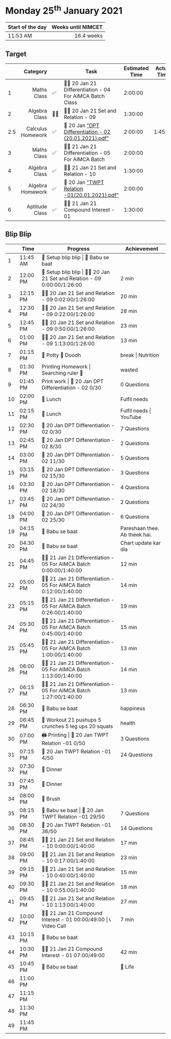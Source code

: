 # Monday 25<sup>th</sup> January 2021

| Start of the day | Weeks until NIMCET |
| ---------------- | -----------------: |
| 11:53 AM | 16.4 weeks |

## Target

|  |Category|      |Task| Estimated Time | Actual Time |
| - | -: | - | - | - | - |
| 1 |   Maths Class   | ✅ |   👨‍🏫 20 Jan 21 Differentiation - 04  For AIMCA Batch Class   |   2:00:00   |     |
| 2 |   Algebra Class   | 👨‍🏫 |   👨‍🏫 20 Jan 21 Set and Relation - 09   |   1:30:00   |  |
| 2.5 | Calculus Homework | ✅ | 📒 20 Jan ["DPT Differentiation - 02 (20.01.2021).pdf"](https://live.impetusgurukul.com/?route=item/descriptivetest&file=aHR0cDovL3RyLWF0dGFjaG1lbnRzLnMzLWFwLXNvdXRoZWFzdC0xLmFtYXpvbmF3cy5jb20vQVMvMjIzZDMyL3F1ZS8wMjU4MzJiNjA3MjFkLURQVCBEaWZmZXJlbnRpYXRpb24gLSAwMiAoMjAuMDEuMjAyMSkucGRm) | 2:00:00 | 1:45:00 |
| 3 | Maths Class | ✅ | 👨‍🏫 21 Jan 21 Differentiation - 05  For AIMCA Batch | 2:00:00 |     |
| 4 | Algebra Class | ✅ | 👨‍🏫 21 Jan 21 Set and Relation - 10 | 1:30:00 |     |
| 5 | Algebra Homework | ✅ | 📒 20 Jan ["TWPT Relation -01(20.01.2021).pdf"](https://live.impetusgurukul.com/?route=item/descriptivetest&file=aHR0cDovL3RyLWF0dGFjaG1lbnRzLnMzLWFwLXNvdXRoZWFzdC0xLmFtYXpvbmF3cy5jb20vQVMvMjIzZDMyL3F1ZS8wMjU4MmZmZWZmMGNkLVRXUFQgUmVsYXRpb24gLTAxKDIwLjAxLjIwMjEpLnBkZg==) | 2:00:00 | |
| 6 | Aptitude Class | ✅ | 👨‍🏫 21 Jan 21 Compound Interest - 01 | 1:30:00 |     |


## Blip Blip

| |Time|Progress| Achievement   |
| - | - | - | - |
| 1 | 11:45 AM | 📃 Setup blip blip \| 💛 Babu se baat | |
| 2 | 12:00 PM | 📃 Setup blip blip \| 👨‍🏫 20 Jan 21 Set and Relation - 09 0:00:00/1:26:00 | 2 min |
| 3 | 12:15 PM | 👨‍🏫 20 Jan 21 Set and Relation - 09 0:02:00/1:26:00 | 20 min |
| 4 | 12:30 PM | 👨‍🏫 20 Jan 21 Set and Relation - 09 0:22:00/1:26:00 | 28 min |
| 5 | 12:45 PM | 👨‍🏫 20 Jan 21 Set and Relation - 09 0:50:00/1:26:00 | 23 min |
| 6 | 01:00 PM | 👨‍🏫 20 Jan 21 Set and Relation - 09 1:13:00/1:26:00 | 13 min |
| 7 | 01:15 PM | 🚽 Potty 🥛 Doodh | break \| Nutrition |
| 8 | 01:30 PM | Printing Homework \| Searching ruler 📏 | wasted |
| 9 | 01:45 PM | Print work \| 📒 20 Jan DPT Differentiation - 02 0/30 | 0 Questions |
| 10 | 02:00 PM | 🍚 Lunch | Fulfil needs |
| 11 | 02:15 PM | 🍚 Lunch | Fulfil needs \| YouTube |
| 12 | 02:30 PM | 📒 20 Jan DPT Differentiation - 02 0/30 | 7 Questions |
| 13 | 02:45 PM | 📒 20 Jan DPT Differentiation - 02 8/30 | 2 Questions |
| 14 | 03:00 PM | 📒 20 Jan DPT Differentiation - 02 11/30 | 5 Questions |
| 15 | 03:15 PM | 📒 20 Jan DPT Differentiation - 02 15/30 | 3 Questions |
| 16 | 03:30 PM | 📒 20 Jan DPT Differentiation - 02 18/30 | 4 Questions |
| 17 | 03:45 PM | 📒 20 Jan DPT Differentiation - 02 24/30 | 2 Questions |
| 18 | 04:00 PM | 📒 20 Jan DPT Differentiation - 02 25/30 | 6 Questions |
| 19 | 04:15 PM | 💛 Babu se baat | Pareshaan thee. Ab theek hai. |
| 20 | 04:30 PM | 💛 Babu se baat | Chart update kar dia |
| 21 | 04:45 PM | 👨‍🏫 21 Jan 21 Differentiation - 05  For AIMCA Batch 0:00:00/1:40:00 | 12 min |
| 22 | 05:00 PM | 👨‍🏫 21 Jan 21 Differentiation - 05  For AIMCA Batch 0:12:00/1:40:00 | 14 min |
| 23 | 05:15 PM | 👨‍🏫 21 Jan 21 Differentiation - 05  For AIMCA Batch 0:26:00/1:40:00 | 19 min |
| 24 | 05:30 PM | 👨‍🏫 21 Jan 21 Differentiation - 05  For AIMCA Batch 0:45:00/1:40:00 | 15 min |
| 25 | 05:45 PM | 👨‍🏫 21 Jan 21 Differentiation - 05  For AIMCA Batch 1:00:00/1:40:00 | 13 min |
| 26 | 06:00 PM | 👨‍🏫 21 Jan 21 Differentiation - 05  For AIMCA Batch 1:13:00/1:40:00 | 14 min |
| 27 | 06:15 PM | 👨‍🏫 21 Jan 21 Differentiation - 05  For AIMCA Batch 1:27:00/1:40:00 | 13 min |
| 28 | 06:30 PM | 💛 Babu se baat                                               | happiness |
| 29 | 06:45 PM | 💪 Workout 21 pushups 5 crunches 5 leg ups 20 squats | health |
| 30 | 07:00 PM | 🖨 Printing \| 📒 20 Jan TWPT Relation -01 0/50 | 3 Questions |
| 31 | 07:15 PM | 📒 20 Jan TWPT Relation -01 4/50 | 24 Questions |
| 32 | 07:30 PM | 🍚 Dinner | |
| 33 | 07:45 PM | 🍚 Dinner | |
| 34 | 08:00 PM | 🦷 Brush | |
| 35 | 08:15 PM | 💛 Babu se baat \| 📒 20 Jan TWPT Relation -01 29/50 | 7 Questions |
| 36 | 08:30 PM | 📒 20 Jan TWPT Relation -01 36/50 | 14 Questions |
| 37 | 08:45 PM | 👨‍🏫 21 Jan 21 Set and Relation - 10 0:00:00/1:40:00           | 17 min |
| 38 | 09:00 PM | 👨‍🏫 21 Jan 21 Set and Relation - 10 0:17:00/1:40:00 | 23 min |
| 39 | 09:15 PM | 👨‍🏫 21 Jan 21 Set and Relation - 10 0:40:00/1:40:00 | 15 min |
| 40 | 09:30 PM | 👨‍🏫 21 Jan 21 Set and Relation - 10 0:55:00/1:40:00 | 18 min |
| 41 | 09:45 PM | 👨‍🏫 21 Jan 21 Set and Relation - 10 1:13:00/1:40:00 | 27 min |
| 42 | 10:00 PM | 👨‍🏫 21 Jan 21 Compound Interest - 01 00:00/49:00 \| 📞 Video Call | 7 min |
| 43 | 10:15 PM | 💛 Babu se baat | |
| 44 | 10:30 PM | 👨‍🏫 21 Jan 21 Compound Interest - 01 07:00/49:00 | 42 min |
| 45 | 10:45 PM | 💛 Babu se baat | 💛 Life |
| 46 | 11:00 PM | | |
| 47 | 11:15 PM | | |
| 48 | 11:30 PM | | |
| 49 | 11:45 PM | | |

